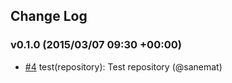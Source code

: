 ## Change Log

### v0.1.0 (2015/03/07 09:30 +00:00)
- [#4](https://github.com/packsaddle/ruby-pull_request-create/pull/4) test(repository): Test repository (@sanemat)